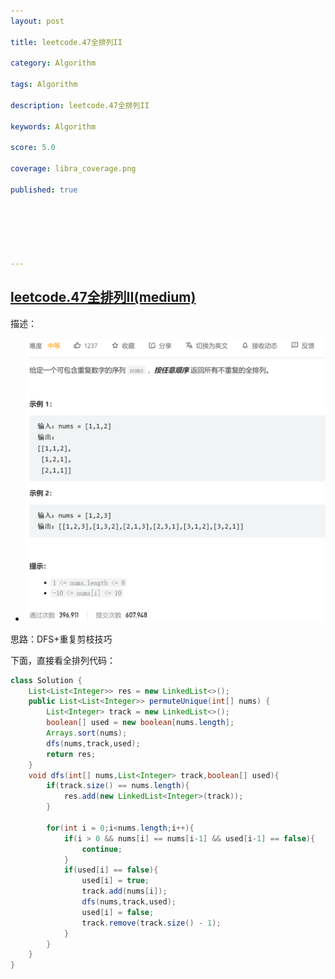 ```yaml
---
layout: post

title: leetcode.47全排列II

category: Algorithm

tags: Algorithm

description: leetcode.47全排列II

keywords: Algorithm

score: 5.0

coverage: libra_coverage.png

published: true






---
```


##  [leetcode.47全排列II(medium)](https://leetcode.cn/problems/permutations-ii/)

描述：

- ![image-20221112155506579](/assets/imgs/image-20221112155506579.png)

思路：DFS+重复剪枝技巧

下面，直接看全排列代码：

```java
class Solution {
    List<List<Integer>> res = new LinkedList<>();
    public List<List<Integer>> permuteUnique(int[] nums) {
        List<Integer> track = new LinkedList<>(); 
        boolean[] used = new boolean[nums.length];
        Arrays.sort(nums);
        dfs(nums,track,used);
        return res;
    }
    void dfs(int[] nums,List<Integer> track,boolean[] used){
        if(track.size() == nums.length){
            res.add(new LinkedList<Integer>(track));
        }
        
        for(int i = 0;i<nums.length;i++){
            if(i > 0 && nums[i] == nums[i-1] && used[i-1] == false){
                continue;
            }
            if(used[i] == false){
                used[i] = true;
                track.add(nums[i]);
                dfs(nums,track,used);
                used[i] = false;
                track.remove(track.size() - 1);
            }
        }
    }
}
```

